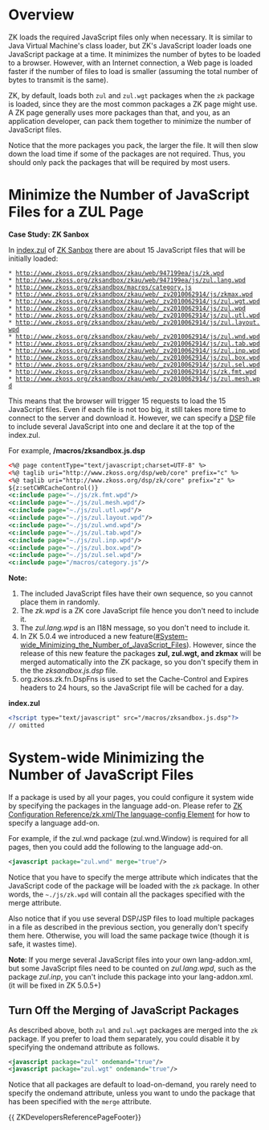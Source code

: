 # Overview

ZK loads the required JavaScript files only when necessary. It is
similar to Java Virtual Machine's class loader, but ZK's JavaScript
loader loads one JavaScript package at a time. It minimizes the number
of bytes to be loaded to a browser. However, with an Internet
connection, a Web page is loaded faster if the number of files to load
is smaller (assuming the total number of bytes to transmit is the same).

ZK, by default, loads both `zul` and `zul.wgt` packages when the `zk`
package is loaded, since they are the most common packages a ZK page
might use. A ZK page generally uses more packages than that, and you, as
an application developer, can pack them together to minimize the number
of JavaScript files.

Notice that the more packages you pack, the larger the file. It will
then slow down the load time if some of the packages are not required.
Thus, you should only pack the packages that will be required by most
users.

# Minimize the Number of JavaScript Files for a ZUL Page

**Case Study: ZK Sanbox**

In
[index.zul](http://zk1.svn.sourceforge.net/viewvc/zk1/releases/5.0.7/zksandbox/src/archive/index.zul?view=log)
of [ZK Sanbox](http://www.zkoss.org/zksandbox) there are about 15
JavaScript files that will be initially loaded:

`* `[`http://www.zkoss.org/zksandbox/zkau/web/947199ea/js/zk.wpd`](http://www.zkoss.org/zksandbox/zkau/web/947199ea/js/zk.wpd)  
`* `[`http://www.zkoss.org/zksandbox/zkau/web/947199ea/js/zul.lang.wpd`](http://www.zkoss.org/zksandbox/zkau/web/947199ea/js/zul.lang.wpd)  
`* `[`http://www.zkoss.org/zksandbox/macros/category.js`](http://www.zkoss.org/zksandbox/macros/category.js)  
`* `[`http://www.zkoss.org/zksandbox/zkau/web/_zv2010062914/js/zkmax.wpd`](http://www.zkoss.org/zksandbox/zkau/web/_zv2010062914/js/zkmax.wpd)  
`* `[`http://www.zkoss.org/zksandbox/zkau/web/_zv2010062914/js/zul.wgt.wpd`](http://www.zkoss.org/zksandbox/zkau/web/_zv2010062914/js/zul.wgt.wpd)  
`* `[`http://www.zkoss.org/zksandbox/zkau/web/_zv2010062914/js/zul.wpd`](http://www.zkoss.org/zksandbox/zkau/web/_zv2010062914/js/zul.wpd)  
`* `[`http://www.zkoss.org/zksandbox/zkau/web/_zv2010062914/js/zul.utl.wpd`](http://www.zkoss.org/zksandbox/zkau/web/_zv2010062914/js/zul.utl.wpd)  
`* `[`http://www.zkoss.org/zksandbox/zkau/web/_zv2010062914/js/zul.layout.wpd`](http://www.zkoss.org/zksandbox/zkau/web/_zv2010062914/js/zul.layout.wpd)  
`* `[`http://www.zkoss.org/zksandbox/zkau/web/_zv2010062914/js/zul.wnd.wpd`](http://www.zkoss.org/zksandbox/zkau/web/_zv2010062914/js/zul.wnd.wpd)  
`* `[`http://www.zkoss.org/zksandbox/zkau/web/_zv2010062914/js/zul.tab.wpd`](http://www.zkoss.org/zksandbox/zkau/web/_zv2010062914/js/zul.tab.wpd)  
`* `[`http://www.zkoss.org/zksandbox/zkau/web/_zv2010062914/js/zul.inp.wpd`](http://www.zkoss.org/zksandbox/zkau/web/_zv2010062914/js/zul.inp.wpd)  
`* `[`http://www.zkoss.org/zksandbox/zkau/web/_zv2010062914/js/zul.box.wpd`](http://www.zkoss.org/zksandbox/zkau/web/_zv2010062914/js/zul.box.wpd)  
`* `[`http://www.zkoss.org/zksandbox/zkau/web/_zv2010062914/js/zul.sel.wpd`](http://www.zkoss.org/zksandbox/zkau/web/_zv2010062914/js/zul.sel.wpd)  
`* `[`http://www.zkoss.org/zksandbox/zkau/web/_zv2010062914/js/zk.fmt.wpd`](http://www.zkoss.org/zksandbox/zkau/web/_zv2010062914/js/zk.fmt.wpd)  
`* `[`http://www.zkoss.org/zksandbox/zkau/web/_zv2010062914/js/zul.mesh.wpd`](http://www.zkoss.org/zksandbox/zkau/web/_zv2010062914/js/zul.mesh.wpd)

This means that the browser will trigger 15 requests to load the 15
JavaScript files. Even if each file is not too big, it still takes more
time to connect to the server and download it. However, we can specify a
[ DSP]({{site.baseurl}}/zk_dev_ref/Supporting_Utilities/DSP)
file to include several JavaScript into one and declare it at the top of
the index.zul.

For example, **/macros/zksandbox.js.dsp**

``` xml
<%@ page contentType="text/javascript;charset=UTF-8" %>
<%@ taglib uri="http://www.zkoss.org/dsp/web/core" prefix="c" %>
<%@ taglib uri="http://www.zkoss.org/dsp/zk/core" prefix="z" %>
${z:setCWRCacheControl()}
<c:include page="~./js/zk.fmt.wpd"/>
<c:include page="~./js/zul.mesh.wpd"/>
<c:include page="~./js/zul.utl.wpd"/>
<c:include page="~./js/zul.layout.wpd"/>
<c:include page="~./js/zul.wnd.wpd"/>
<c:include page="~./js/zul.tab.wpd"/>
<c:include page="~./js/zul.inp.wpd"/>
<c:include page="~./js/zul.box.wpd"/>
<c:include page="~./js/zul.sel.wpd"/>
<c:include page="/macros/category.js"/>
```

**Note:**

1.  The included JavaScript files have their own sequence, so you cannot
    place them in randomly.
2.  The *zk.wpd* is a ZK core JavaScript file hence you don't need to
    include it.
3.  The *zul.lang.wpd* is an I18N message, so you don't need to include
    it.
4.  In ZK 5.0.4 we introduced a new
    feature([\#System-wide_Minimizing_the_Number_of_JavaScript_Files](#System-wide_Minimizing_the_Number_of_JavaScript_Files)).
    However, since the release of this new feature the packages **zul,
    zul.wgt, and zkmax** will be merged automatically into the ZK
    package, so you don't specify them in the the *zksandbox.js.dsp*
    file.
5.  <javadoc method="setCacheControl(java.lang.String, int)">org.zkoss.zk.fn.DspFns</javadoc>
    is used to set the Cache-Control and Expires headers to 24 hours, so
    the JavaScript file will be cached for a day.

**index.zul**

``` xml
<?script type="text/javascript" src="/macros/zksandbox.js.dsp"?>
// omitted
```

# System-wide Minimizing the Number of JavaScript Files

If a package is used by all your pages, you could configure it system
wide by specifying the packages in the language add-on. Please refer to
[ZK Configuration Reference/zk.xml/The language-config
Element](ZK_Configuration_Reference/zk.xml/The_language-config_Element)
for how to specify a language add-on.

For example, if the zul.wnd package
(<javadoc directory="jsdoc">zul.wnd.Window</javadoc>) is required for
all pages, then you could add the following to the language add-on.

``` xml
<javascript package="zul.wnd" merge="true"/>
```

Notice that you have to specify the merge attribute which indicates that
the JavaScript code of the package will be loaded with the `zk` package.
In other words, the `~./js/zk.wpd` will contain all the packages
specified with the merge attribute.

Also notice that if you use several DSP/JSP files to load multiple
packages in a file as described in the previous section, you generally
don't specify them here. Otherwise, you will load the same package twice
(though it is safe, it wastes time).

**Note**: If you merge several JavaScript files into your own
lang-addon.xml, but some JavaScript files need to be counted on
*zul.lang.wpd*, such as the package *zul.inp*, you can't include this
package into your lang-addon.xml. (it will be fixed in ZK 5.0.5+)

## Turn Off the Merging of JavaScript Packages

As described above, both `zul` and `zul.wgt` packages are merged into
the `zk` package. If you prefer to load them separately, you could
disable it by specifying the ondemand attribute as follows.

``` xml
<javascript package="zul" ondemand="true"/>
<javascript package="zul.wgt" ondemand="true"/>
```

Notice that all packages are default to load-on-demand, you rarely need
to specify the ondemand attribute, unless you want to undo the package
that has been specified with the `merge` attribute.

{{ ZKDevelopersReferencePageFooter}}
